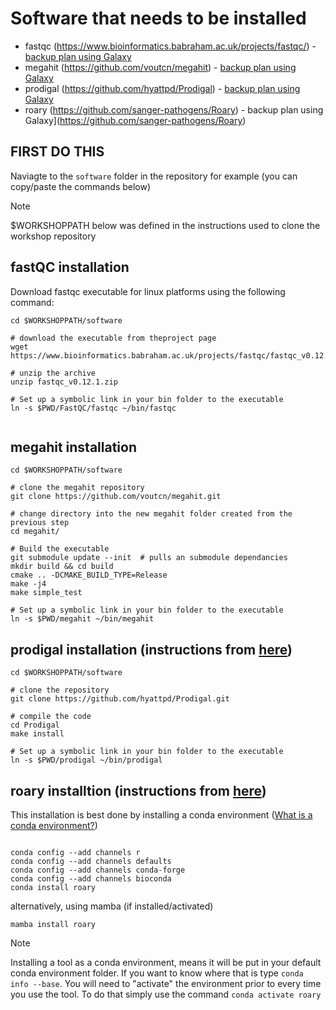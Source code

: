 
# Software that needs to be installed

- fastqc (https://www.bioinformatics.babraham.ac.uk/projects/fastqc/) - [backup plan using Galaxy](https://usegalaxy.eu/?tool_id=toolshed.g2.bx.psu.edu%2Frepos%2Fdevteam%2Ffastqc%2Ffastqc%2F0.74%2Bgalaxy1&version=latest)
- megahit (https://github.com/voutcn/megahit) - [backup plan using Galaxy](https://usegalaxy.eu/?tool_id=toolshed.g2.bx.psu.edu%2Frepos%2Fiuc%2Fmegahit%2Fmegahit%2F1.2.9%2Bgalaxy1&version=latest)
- prodigal (https://github.com/hyattpd/Prodigal) - [backup plan using Galaxy](https://usegalaxy.eu/?tool_id=toolshed.g2.bx.psu.edu%2Frepos%2Fiuc%2Fbakta%2Fbakta%2F1.9.4%2Bgalaxy0&version=latest)
- roary (https://github.com/sanger-pathogens/Roary) - backup plan using Galaxy](https://github.com/sanger-pathogens/Roary)


## FIRST DO THIS
Naviagte to the `software` folder in the repository for example (you can copy/paste the commands below)

> [!NOTE] 
> $WORKSHOPPATH below was defined in the instructions used to clone the workshop repository


## fastQC installation

Download fastqc executable for linux platforms using the following command:
```
cd $WORKSHOPPATH/software

# download the executable from theproject page
wget https://www.bioinformatics.babraham.ac.uk/projects/fastqc/fastqc_v0.12.1.zip

# unzip the archive
unzip fastqc_v0.12.1.zip

# Set up a symbolic link in your bin folder to the executable
ln -s $PWD/FastQC/fastqc ~/bin/fastqc


```


## megahit installation

```
cd $WORKSHOPPATH/software

# clone the megahit repository
git clone https://github.com/voutcn/megahit.git

# change directory into the new megahit folder created from the previous step
cd megahit/

# Build the executable
git submodule update --init  # pulls an submodule dependancies
mkdir build && cd build
cmake .. -DCMAKE_BUILD_TYPE=Release
make -j4
make simple_test

# Set up a symbolic link in your bin folder to the executable
ln -s $PWD/megahit ~/bin/megahit

```

## prodigal installation (instructions from [here](https://github.com/hyattpd/Prodigal/blob/GoogleImport/README.md))


```
cd $WORKSHOPPATH/software

# clone the repository 
git clone https://github.com/hyattpd/Prodigal.git

# compile the code
cd Prodigal
make install

# Set up a symbolic link in your bin folder to the executable
ln -s $PWD/prodigal ~/bin/prodigal

```


## roary installtion (instructions from [here](https://github.com/sanger-pathogens/Roary?tab=readme-ov-file#installation))

This installation is best done by installing a conda environment ([What is a conda environment?](https://docs.anaconda.com/working-with-conda/environments/))

```

conda config --add channels r
conda config --add channels defaults
conda config --add channels conda-forge
conda config --add channels bioconda
conda install roary

```

alternatively, using mamba (if installed/activated)

```
mamba install roary
```

> [!NOTE]
> Installing a tool as a conda environment, means it will be put in your default conda environment folder. If you want to know where that is type `conda info --base`. 
> You will need to "activate" the environment prior to every time you use the tool. To do that simply use the command `conda activate roary`





